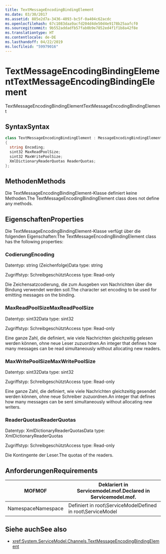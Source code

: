 ```yaml
---
title: TextMessageEncodingBindingElement
ms.date: 03/30/2017
ms.assetid: 885e2d7a-3436-4093-bc5f-0a404c62acdc
ms.openlocfilehash: 67c1083daa9acfd204d4de50d4e9178b25aafcf0
ms.sourcegitcommit: 9b552addadfb57fab0b9e7852ed4f1f1b8a42f8e
ms.translationtype: HT
ms.contentlocale: de-DE
ms.lasthandoff: 04/22/2019
ms.locfileid: "59979016"
---
```

# <a name="textmessageencodingbindingelement"></a><span data-ttu-id="55980-102">TextMessageEncodingBindingElement</span><span class="sxs-lookup"><span data-stu-id="55980-102">TextMessageEncodingBindingElement</span></span>
<span data-ttu-id="55980-103">TextMessageEncodingBindingElement</span><span class="sxs-lookup"><span data-stu-id="55980-103">TextMessageEncodingBindingElement</span></span>  
  
## <a name="syntax"></a><span data-ttu-id="55980-104">Syntax</span><span class="sxs-lookup"><span data-stu-id="55980-104">Syntax</span></span>  
  
```csharp
class TextMessageEncodingBindingElement : MessageEncodingBindingElement  
{  
  string Encoding;  
  sint32 MaxReadPoolSize;  
  sint32 MaxWritePoolSize;  
  XmlDictionaryReaderQuotas ReaderQuotas;  
};  
```  
  
## <a name="methods"></a><span data-ttu-id="55980-105">Methoden</span><span class="sxs-lookup"><span data-stu-id="55980-105">Methods</span></span>  
 <span data-ttu-id="55980-106">Die TextMessageEncodingBindingElement-Klasse definiert keine Methoden.</span><span class="sxs-lookup"><span data-stu-id="55980-106">The TextMessageEncodingBindingElement class does not define any methods.</span></span>  
  
## <a name="properties"></a><span data-ttu-id="55980-107">Eigenschaften</span><span class="sxs-lookup"><span data-stu-id="55980-107">Properties</span></span>  
 <span data-ttu-id="55980-108">Die TextMessageEncodingBindingElement-Klasse verfügt über die folgenden Eigenschaften:</span><span class="sxs-lookup"><span data-stu-id="55980-108">The TextMessageEncodingBindingElement class has the following properties:</span></span>  
  
### <a name="encoding"></a><span data-ttu-id="55980-109">Codierung</span><span class="sxs-lookup"><span data-stu-id="55980-109">Encoding</span></span>  
 <span data-ttu-id="55980-110">Datentyp: string (Zeichenfolge)</span><span class="sxs-lookup"><span data-stu-id="55980-110">Data type: string</span></span>  
  
 <span data-ttu-id="55980-111">Zugriffstyp: Schreibgeschützt</span><span class="sxs-lookup"><span data-stu-id="55980-111">Access type: Read-only</span></span>  
  
 <span data-ttu-id="55980-112">Die Zeichensatzcodierung, die zum Ausgeben von Nachrichten über die Bindung verwendet werden soll.</span><span class="sxs-lookup"><span data-stu-id="55980-112">The character set encoding to be used for emitting messages on the binding.</span></span>  
  
### <a name="maxreadpoolsize"></a><span data-ttu-id="55980-113">MaxReadPoolSize</span><span class="sxs-lookup"><span data-stu-id="55980-113">MaxReadPoolSize</span></span>  
 <span data-ttu-id="55980-114">Datentyp: sint32</span><span class="sxs-lookup"><span data-stu-id="55980-114">Data type: sint32</span></span>  
  
 <span data-ttu-id="55980-115">Zugriffstyp: Schreibgeschützt</span><span class="sxs-lookup"><span data-stu-id="55980-115">Access type: Read-only</span></span>  
  
 <span data-ttu-id="55980-116">Eine ganze Zahl, die definiert, wie viele Nachrichten gleichzeitig gelesen werden können, ohne neue Leser zuzuordnen.</span><span class="sxs-lookup"><span data-stu-id="55980-116">An integer that defines how many messages can be read simultaneously without allocating new readers.</span></span>  
  
### <a name="maxwritepoolsize"></a><span data-ttu-id="55980-117">MaxWritePoolSize</span><span class="sxs-lookup"><span data-stu-id="55980-117">MaxWritePoolSize</span></span>  
 <span data-ttu-id="55980-118">Datentyp: sint32</span><span class="sxs-lookup"><span data-stu-id="55980-118">Data type: sint32</span></span>  
  
 <span data-ttu-id="55980-119">Zugriffstyp: Schreibgeschützt</span><span class="sxs-lookup"><span data-stu-id="55980-119">Access type: Read-only</span></span>  
  
 <span data-ttu-id="55980-120">Eine ganze Zahl, die definiert, wie viele Nachrichten gleichzeitig gesendet werden können, ohne neue Schreiber zuzuordnen.</span><span class="sxs-lookup"><span data-stu-id="55980-120">An integer that defines how many messages can be sent simultaneously without allocating new writers.</span></span>  
  
### <a name="readerquotas"></a><span data-ttu-id="55980-121">ReaderQuotas</span><span class="sxs-lookup"><span data-stu-id="55980-121">ReaderQuotas</span></span>  
 <span data-ttu-id="55980-122">Datentyp: XmlDictionaryReaderQuotas</span><span class="sxs-lookup"><span data-stu-id="55980-122">Data type: XmlDictionaryReaderQuotas</span></span>  
  
 <span data-ttu-id="55980-123">Zugriffstyp: Schreibgeschützt</span><span class="sxs-lookup"><span data-stu-id="55980-123">Access type: Read-only</span></span>  
  
 <span data-ttu-id="55980-124">Die Kontingente der Leser.</span><span class="sxs-lookup"><span data-stu-id="55980-124">The quotas of the readers.</span></span>  
  
## <a name="requirements"></a><span data-ttu-id="55980-125">Anforderungen</span><span class="sxs-lookup"><span data-stu-id="55980-125">Requirements</span></span>  
  
|<span data-ttu-id="55980-126">MOF</span><span class="sxs-lookup"><span data-stu-id="55980-126">MOF</span></span>|<span data-ttu-id="55980-127">Deklariert in Servicemodel.mof.</span><span class="sxs-lookup"><span data-stu-id="55980-127">Declared in Servicemodel.mof.</span></span>|  
|---------|-----------------------------------|  
|<span data-ttu-id="55980-128">Namespace</span><span class="sxs-lookup"><span data-stu-id="55980-128">Namespace</span></span>|<span data-ttu-id="55980-129">Definiert in root\ServiceModel</span><span class="sxs-lookup"><span data-stu-id="55980-129">Defined in root\ServiceModel</span></span>|  
  
## <a name="see-also"></a><span data-ttu-id="55980-130">Siehe auch</span><span class="sxs-lookup"><span data-stu-id="55980-130">See also</span></span>

- <xref:System.ServiceModel.Channels.TextMessageEncodingBindingElement>
